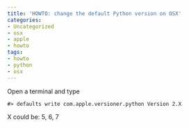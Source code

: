 ```yaml
---
title: 'HOWTO: change the default Python version on OSX'
categories:
- Uncategorized
- osx
- apple
- howto
tags:
- howto
- python
- osx
---
```

Open a terminal and type

    
    
    #> defaults write com.apple.versioner.python Version 2.X

  
X could be: 5, 6, 7

